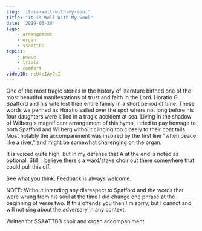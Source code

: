 ```yaml
---
slug: 'it-is-well-with-my-soul'
title: "It is Well With My Soul"
date: '2019-06-20'
tags: 
    - arrangement
    - organ
    - ssaattbb
topics: 
    - peace
    - trials
    - comfort
videoID: rzU4cIAyJuI
---
```


One of the most tragic stories in the history of literature birthed one of the most beautiful manifestations of trust and faith in the Lord.  Horatio G. Spafford and his wife lost their entire family in a short period of time.  These words we penned as Horatio sailed over the spot where not long before his four daughters were killed in a tragic accident at sea.  Living in the shadow of Wilberg's magnificent arrangement of this hymn, I tried to pay homage to both Spafford and Wilberg without clinging too closely to their coat tails.  Most notably the accompaniment was inspired by the first line "when peace like a river," and might be somewhat challenging on the organ. 

It is voiced quite high, but in my defense that A at the end is noted as optional.  Still, I believe there's a ward/stake choir out there somewhere that could pull this off.  

See what you think.  Feedback is always welcome.

NOTE: Without intending any disrespect to Spafford and the words that were wrung from his soul at the time I did change one phrase at the beginning of verse two.  If this offends you then I'm sorry, but I cannot and will not sing about the adversary in any context. 

Written for SSAATTBB choir and organ accompaniment.
